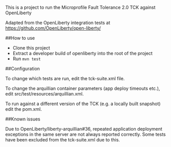 This is a project to run the Microprofile Fault Tolerance 2.0 TCK against OpenLiberty

Adapted from the OpenLiberty integration tests at https://github.com/OpenLiberty/open-liberty/

##How to use

* Clone this project
* Extract a developer build of openliberty into the root of the project
* Run `mvn test`

##Configuration

To change which tests are run, edit the tck-suite.xml file.

To change the arquillian container parameters (app deploy timeouts etc.), edit src/test/resources/arquillian.xml.

To run against a different version of the TCK (e.g. a locally built snapshot) edit the pom.xml.

##Known issues

Due to OpenLiberty/liberty-arquillian#36, repeated application deployment exceptions in the same server are not always reported correctly. Some tests have been excluded from the tck-suite.xml due to this.